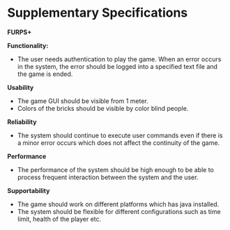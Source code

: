# Supplementary Specifications
**FURPS+**  
 
**Functionality:**  
- The user needs authentication to play the game. 
When an error occurs in the system, the error should be logged into a specified text file and the game is ended.

**Usability**  
- The game GUI should be visible from 1 meter.  
- Colors of the bricks should be visible by color blind people. 

**Reliability**  
- The system should continue to execute user commands even if there is a minor error occurs which does not affect the continuity of the game.

**Performance**  
- The performance of the system should be high enough to be able to process frequent interaction between the system and the user.  


**Supportability**  
- The game should work on different platforms which has java installed.
- The system should be flexible for different configurations such as time limit, health of the player etc. 
